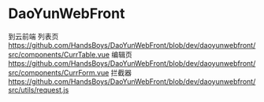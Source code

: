 # DaoYunWebFront
到云前端
列表页  https://github.com/HandsBoys/DaoYunWebFront/blob/dev/daoyunwebfront/src/components/CurrTable.vue
编辑页   https://github.com/HandsBoys/DaoYunWebFront/blob/dev/daoyunwebfront/src/components/CurrForm.vue
拦截器  https://github.com/HandsBoys/DaoYunWebFront/blob/dev/daoyunwebfront/src/utils/request.js
